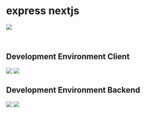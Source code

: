 # express nextjs

<p align=''>
<img src='https://img.shields.io/badge/node-v18.11.0-blue'/> 


</p>
<br />

## Development Environment Client
<p align=''>
<img src="https://img.shields.io/badge/TypeScript-3178C6?style=flat-square&logo=TypeScript&logoColor=white"/>
<img src="https://img.shields.io/badge/Next.js-339933?style=flat-square&logo=Next.js&logoColor=white"/></a
<img src="https://img.shields.io/badge/Redux-764ABC?style=flat-square&logo=Redux&logoColor=white"/></a>
<br />

## Development Environment Backend
<p align=''>
<img src="https://img.shields.io/badge/Node.js-339933?style=flat-square&logo=Node.js&logoColor=white"/>
<img src="https://img.shields.io/badge/Nodemon-76D04B?style=flat-square&logo=Node.js&logoColor=white"/>
